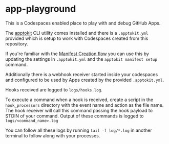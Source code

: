 # app-playground
This is a Codespaces enabled place to play with and debug GitHub Apps.

The [apptokit](https://github.com/jakewilkins/apptokit) CLI utility comes installed and there is a `.apptokit.yml` provided which is setup to work with Codespaces created from this repository.

If you're familiar with the [Manifest Creation flow](https://docs.github.com/en/developers/apps/building-github-apps/creating-a-github-app-from-a-manifest) you can use this
by updating the settings in `.apptokit.yml` and the `apptokit manifest setup` command.

Additionally there is a webhook receiver started inside your codespaces and configured to be used by Apps created by the provided `.apptokit.yml`.

Hooks received are logged to `logs/hooks.log`.

To execute a command when a hook is received, create a script in the `hook_processors` directory with the event name and action as the file name. The hook receiver will call this command passing the hook
payload to STDIN of your command. Output of these commands is logged to `logs/<command_name>.log`

You can follow all these logs by running `tail -f log/*.log` in another terminal to follow along with your processes.
